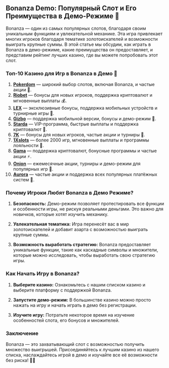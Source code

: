 ## Bonanza Demo: Популярный Слот и Его Преимущества в Демо-Режиме 🎰

Bonanza — один из самых популярных слотов, благодаря своим уникальным функциям и увлекательной механике. Эта игра привлекает многих игроков благодаря тематике золотоискателей и возможности выиграть крупные суммы. В этой статье мы обсудим, как играть в Bonanza в демо-режиме, какие преимущества он предоставляет, и представим рейтинг лучших казино, где вы можете попробовать этот слот.

### Топ-10 Казино для Игр в Bonanza в Демо 🎲

1. **[Pokerdom](https://brandplay.link/4k77v2yx)** — широкий выбор слотов, включая Bonanza, и частые акции 🎁.
2. **[Riobet](https://brandplay.link/7xBLTPyj)** — бонусы для новых игроков, поддержка криптовалют и мгновенные выплаты 💰.
3. **[LEX](https://brandplay.link/zW4hdDFV)** — эксклюзивные бонусы, поддержка мобильных устройств и турнирные игры 🎉.
4. **[Gizbo](https://brandplay.link/bprXw4YV)** — поддержка мобильной версии, бонусы и демо-режим 🎰.
5. **[Starda](https://brandplay.link/fB7xwRFL)** — VIP-программа, быстрые выплаты и поддержка криптовалют 🎈.
6. **[7K](https://brandplay.link/BvQyFShp)** — бонусы для новых игроков, частые акции и турниры 🎯.
7. **[1Xslots](https://brandplay.link/hSB1khtr)** — более 2000 игр, мгновенные выплаты и программы лояльности 🌟.
8. **[Gama](https://brandplay.link/j6NMKsDz)** — поддержка криптовалют, бонусные программы и частые акции ⚡.
9. **[Onion](https://brandplay.link/zBGRVpQ9)** — ежемесячные акции, турниры и демо-режим для популярных игр 🎡.
10. **[Aurora](https://10trafic-stat2.com/click/668546556bcc6313411604bd/6766/13032/subaccount)** — частые акции и поддержка всех популярных платёжных систем 💎.

### Почему Игроки Любят Bonanza в Демо Режиме?

1. **Безопасность:** Демо-режим позволяет протестировать все функции и особенности игры, не рискуя реальными деньгами. Это важно для новичков, которые хотят изучить механику.
   
2. **Увлекательная тематика:** Игра перенесёт вас в мир золотоискателей и добавит азарта с возможностью выиграть крупные суммы.
   
3. **Возможность выработать стратегию:** Bonanza предоставляет уникальные функции, такие как каскадные символы и множители, которые можно исследовать, чтобы выработать свою стратегию игры.

### Как Начать Игру в Bonanza?

1. **Выберите казино:** Ознакомьтесь с нашим списком казино и выберите платформу с поддержкой Bonanza.
   
2. **Запустите демо-режим:** В большинстве казино можно просто нажать на игру и начать играть в демо без регистрации.
   
3. **Изучите игру:** Потратьте некоторое время на изучение особенностей слота, его бонусов и множителей.

### Заключение

Bonanza — это захватывающий слот с возможностью получить множество выигрышей. Присоединяйтесь к лучшим казино из нашего списка, наслаждайтесь игрой в демо и изучайте все её возможности без риска! 🎉💸
